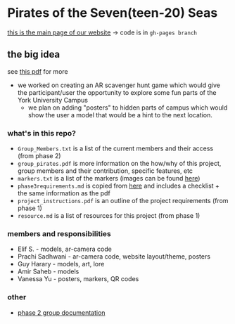 #  Pirates of the Seven(teen-20) Seas 
[this is the main page of our website](https://robots-make-art-too.github.io/Group-Pirates/) -> code is in `gh-pages branch`

## the big idea 
see [this pdf](https://github.com/robots-make-art-too/Group-Pirates/blob/main/group_pirates.pdf) for more
* we worked on creating an AR scavenger hunt game which would give the participant/user the opportunity to explore some fun parts of the York University Campus
  * we plan on adding "posters" to hidden parts of campus which would show the user a model that would be a hint to the next location.

### what's in this repo?
* `Group_Members.txt` is a list of the current members and their access (from phase 2)
* `group_pirates.pdf` is more information on the how/why of this project, group members and their contribution, specific features, etc
* `markers.txt` is a list of the markers (images can be found [here](https://github.com/robots-make-art-too/Group-Pirates/tree/gh-pages/docs/assets/markers))
* `phase3requirements.md` is copied from [here](https://github.com/robots-make-art-too/GroupProject_info#phase-3) and includes a checklist + the same information as the pdf
* `project_instructions.pdf` is an outline of the project requirements (from phase 1)
* `resource.md` is a list of resources for this project (from phase 1)

### members and responsibilities
* Elif S. - models, ar-camera code
* Prachi Sadhwani - ar-camera code, website layout/theme, posters
* Guy Harary - models, art, lore
* Amir Saheb - models
* Vanessa Yu - posters, markers, QR codes

### other
* [phase 2 group documentation](https://harmless-ruby-a60.notion.site/group-project-documentation-phase-2-d4aa35fb870242a5b9160f7c49a32a6b)
